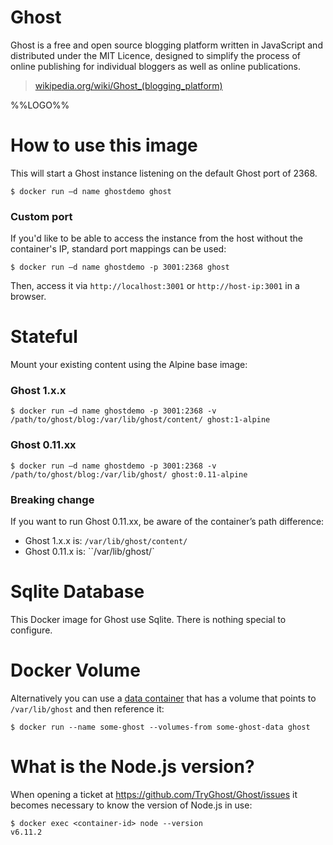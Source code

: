 # Ghost

Ghost is a free and open source blogging platform written in JavaScript and distributed under the MIT Licence, designed to simplify the process of online publishing for individual bloggers as well as online publications.

> [wikipedia.org/wiki/Ghost_(blogging_platform)](http://en.wikipedia.org/wiki/Ghost_%28blogging_platform%29)

%%LOGO%%

# How to use this image

This will start a Ghost instance listening on the default Ghost port of 2368.

```console
$ docker run —d name ghostdemo ghost
```

### Custom port

If you'd like to be able to access the instance from the host without the container's IP, standard port mappings can be used:

```console
$ docker run —d name ghostdemo -p 3001:2368 ghost
```

Then, access it via `http://localhost:3001` or `http://host-ip:3001` in a browser.

# Stateful

Mount your existing content using the Alpine base image:

### Ghost 1.x.x

```console
$ docker run —d name ghostdemo -p 3001:2368 -v /path/to/ghost/blog:/var/lib/ghost/content/ ghost:1-alpine
```

### Ghost 0.11.xx

```console
$ docker run —d name ghostdemo -p 3001:2368 -v /path/to/ghost/blog:/var/lib/ghost/ ghost:0.11-alpine
```

### Breaking change 

If you want to run Ghost 0.11.xx, be aware of the container’s path difference:

- Ghost 1.x.x is: `/var/lib/ghost/content/`
- Ghost 0.11.x is: ``/var/lib/ghost/` 

# Sqlite Database

This Docker image for Ghost use Sqlite. There is nothing special to configure.

# Docker Volume

Alternatively you can use a [data container](http://docs.docker.com/engine/tutorials/dockervolumes/) that has a volume that points to `/var/lib/ghost` and then reference it:

```console
$ docker run --name some-ghost --volumes-from some-ghost-data ghost
```

# What is the Node.js version?

When opening a ticket at https://github.com/TryGhost/Ghost/issues it becomes necessary to know the version of Node.js in use:

```console
$ docker exec <container-id> node --version
v6.11.2
```
